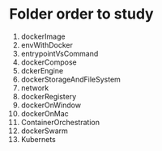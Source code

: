 # Folder order to study

1. dockerImage
2. envWithDocker
3. entrypointVsCommand
4. dockerCompose
5. dckerEngine
6. dockerStorageAndFileSystem
7. network
8. dockerRegistery
9. dockerOnWindow
10. dockerOnMac
11. ContainerOrchestration
12. dockerSwarm
13. Kubernets 
